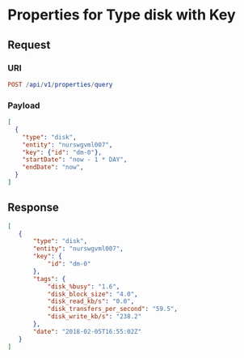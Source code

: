 # Properties for Type disk with Key

## Request

### URI

```elm
POST /api/v1/properties/query
```

### Payload

```json
[
  {
    "type": "disk",
    "entity": "nurswgvml007",
    "key": {"id": "dm-0"},
    "startDate": "now - 1 * DAY",
    "endDate": "now",
  }
]
```

## Response

```json
[
   {
       "type": "disk",
       "entity": "nurswgvml007",
       "key": {
           "id": "dm-0"
       },
       "tags": {
           "disk_%busy": "1.6",
           "disk_block_size": "4.0",
           "disk_read_kb/s": "0.0",
           "disk_transfers_per_second": "59.5",
           "disk_write_kb/s": "238.2"
       },
       "date": "2018-02-05T16:55:02Z"
   }
]
```

